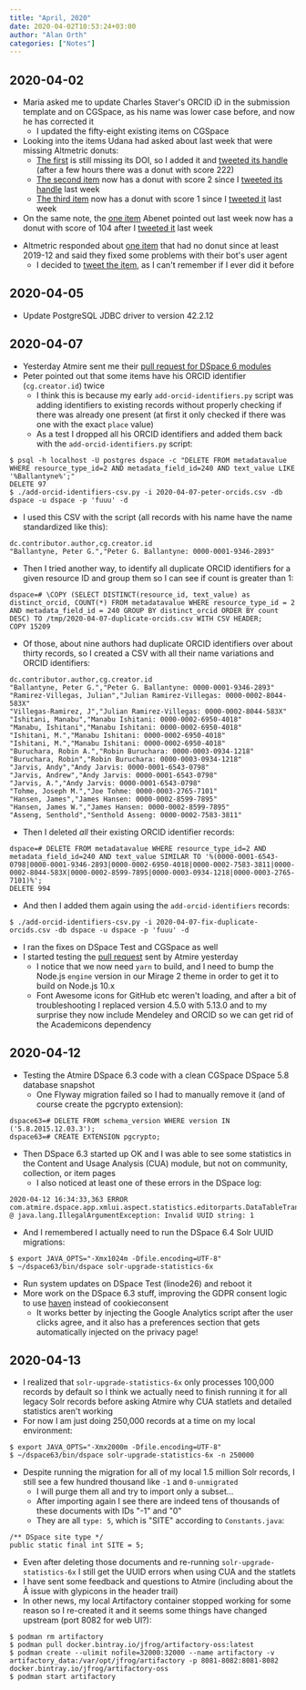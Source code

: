 ```yaml
---
title: "April, 2020"
date: 2020-04-02T10:53:24+03:00
author: "Alan Orth"
categories: ["Notes"]
---
```


## 2020-04-02

- Maria asked me to update Charles Staver's ORCID iD in the submission template and on CGSpace, as his name was lower case before, and now he has corrected it
  - I updated the fifty-eight existing items on CGSpace
- Looking into the items Udana had asked about last week that were missing Altmetric donuts:
  - [The first](https://hdl.handle.net/10568/103225) is still missing its DOI, so I added it and [tweeted its handle](https://twitter.com/mralanorth/status/1245632619661766657) (after a few hours there was a donut with score 222)
  - [The second item](https://hdl.handle.net/10568/106899) now has a donut with score 2 since I [tweeted its handle](https://twitter.com/mralanorth/status/1243158045540134913) last week
  - [The third item](https://hdl.handle.net/10568/107258) now has a donut with score 1 since I [tweeted it](https://twitter.com/mralanorth/status/1243158786392625153) last week
- On the same note, the [one item](https://hdl.handle.net/10568/106573) Abenet pointed out last week now has a donut with score of 104 after I [tweeted it](https://twitter.com/mralanorth/status/1243163710241345536) last week

<!--more-->

- Altmetric responded about [one item](https://hdl.handle.net/10568/101286) that had no donut since at least 2019-12 and said they fixed some problems with their bot's user agent
  - I decided to [tweet the item](https://twitter.com/mralanorth/status/1245703049445851140), as I can't remember if I ever did it before

## 2020-04-05

- Update PostgreSQL JDBC driver to version 42.2.12

## 2020-04-07

- Yesterday Atmire sent me their [pull request for DSpace 6 modules](https://github.com/ilri/DSpace/pull/445)
- Peter pointed out that some items have his ORCID identifier (`cg.creator.id`) twice
  - I think this is because my early `add-orcid-identifiers.py` script was adding identifiers to existing records without properly checking if there was already one present (at first it only checked if there was one with the exact `place` value)
  - As a test I dropped all his ORCID identifiers and added them back with the `add-orcid-identifiers.py` script:

```
$ psql -h localhost -U postgres dspace -c "DELETE FROM metadatavalue WHERE resource_type_id=2 AND metadata_field_id=240 AND text_value LIKE '%Ballantyne%';"
DELETE 97
$ ./add-orcid-identifiers-csv.py -i 2020-04-07-peter-orcids.csv -db dspace -u dspace -p 'fuuu' -d
```

- I used this CSV with the script (all records with his name have the name standardized like this):

```
dc.contributor.author,cg.creator.id
"Ballantyne, Peter G.","Peter G. Ballantyne: 0000-0001-9346-2893"
```

- Then I tried another way, to identify all duplicate ORCID identifiers for a given resource ID and group them so I can see if count is greater than 1:

```
dspace=# \COPY (SELECT DISTINCT(resource_id, text_value) as distinct_orcid, COUNT(*) FROM metadatavalue WHERE resource_type_id = 2 AND metadata_field_id = 240 GROUP BY distinct_orcid ORDER BY count DESC) TO /tmp/2020-04-07-duplicate-orcids.csv WITH CSV HEADER;
COPY 15209
```

- Of those, about nine authors had duplicate ORCID identifiers over about thirty records, so I created a CSV with all their name variations and ORCID identifiers:

```
dc.contributor.author,cg.creator.id
"Ballantyne, Peter G.","Peter G. Ballantyne: 0000-0001-9346-2893"
"Ramirez-Villegas, Julian","Julian Ramirez-Villegas: 0000-0002-8044-583X"
"Villegas-Ramirez, J","Julian Ramirez-Villegas: 0000-0002-8044-583X"
"Ishitani, Manabu","Manabu Ishitani: 0000-0002-6950-4018"
"Manabu, Ishitani","Manabu Ishitani: 0000-0002-6950-4018"
"Ishitani, M.","Manabu Ishitani: 0000-0002-6950-4018"
"Ishitani, M.","Manabu Ishitani: 0000-0002-6950-4018"
"Buruchara, Robin A.","Robin Buruchara: 0000-0003-0934-1218"
"Buruchara, Robin","Robin Buruchara: 0000-0003-0934-1218"
"Jarvis, Andy","Andy Jarvis: 0000-0001-6543-0798"
"Jarvis, Andrew","Andy Jarvis: 0000-0001-6543-0798"
"Jarvis, A.","Andy Jarvis: 0000-0001-6543-0798"
"Tohme, Joseph M.","Joe Tohme: 0000-0003-2765-7101"
"Hansen, James","James Hansen: 0000-0002-8599-7895"
"Hansen, James W.","James Hansen: 0000-0002-8599-7895"
"Asseng, Senthold","Senthold Asseng: 0000-0002-7583-3811"
```

- Then I deleted *all* their existing ORCID identifier records:

```
dspace=# DELETE FROM metadatavalue WHERE resource_type_id=2 AND metadata_field_id=240 AND text_value SIMILAR TO '%(0000-0001-6543-0798|0000-0001-9346-2893|0000-0002-6950-4018|0000-0002-7583-3811|0000-0002-8044-583X|0000-0002-8599-7895|0000-0003-0934-1218|0000-0003-2765-7101)%';
DELETE 994
```

- And then I added them again using the `add-orcid-identifiers` records:

```
$ ./add-orcid-identifiers-csv.py -i 2020-04-07-fix-duplicate-orcids.csv -db dspace -u dspace -p 'fuuu' -d
```

- I ran the fixes on DSpace Test and CGSpace as well
- I started testing the [pull request](https://github.com/ilri/DSpace/pull/445) sent by Atmire yesterday
  - I notice that we now need `yarn` to build, and I need to bump the Node.js `engine` version in our Mirage 2 theme in order to get it to build on Node.js 10.x
  - Font Awesome icons for GitHub etc weren't loading, and after a bit of troubleshooting I replaced version 4.5.0 with 5.13.0 and to my surprise they now include Mendeley and ORCID so we can get rid of the Academicons dependency

## 2020-04-12

- Testing the Atmire DSpace 6.3 code with a clean CGSpace DSpace 5.8 database snapshot
  - One Flyway migration failed so I had to manually remove it (and of course create the pgcrypto extension):

```
dspace63=# DELETE FROM schema_version WHERE version IN ('5.8.2015.12.03.3');
dspace63=# CREATE EXTENSION pgcrypto;
```

- Then DSpace 6.3 started up OK and I was able to see some statistics in the Content and Usage Analysis (CUA) module, but not on community, collection, or item pages
  - I also noticed at least one of these errors in the DSpace log:

```
2020-04-12 16:34:33,363 ERROR com.atmire.dspace.app.xmlui.aspect.statistics.editorparts.DataTableTransformer @ java.lang.IllegalArgumentException: Invalid UUID string: 1
```

- And I remembered I actually need to run the DSpace 6.4 Solr UUID migrations:

```
$ export JAVA_OPTS="-Xmx1024m -Dfile.encoding=UTF-8"
$ ~/dspace63/bin/dspace solr-upgrade-statistics-6x
```

- Run system updates on DSpace Test (linode26) and reboot it
- More work on the DSpace 6.3 stuff, improving the GDPR consent logic to use [haven](https://github.com/chiiya/haven) instead of cookieconsent
  - It works better by injecting the Google Analytics script after the user clicks agree, and it also has a preferences section that gets automatically injected on the privacy page!

## 2020-04-13

- I realized that `solr-upgrade-statistics-6x` only processes 100,000 records by default so I think we actually need to finish running it for all legacy Solr records before asking Atmire why CUA statlets and detailed statistics aren't working
- For now I am just doing 250,000 records at a time on my local environment:

```
$ export JAVA_OPTS="-Xmx2000m -Dfile.encoding=UTF-8"
$ ~/dspace63/bin/dspace solr-upgrade-statistics-6x -n 250000
```

- Despite running the migration for all of my local 1.5 million Solr records, I still see a few hundred thousand like `-1` and `0-unmigrated`
  - I will purge them all and try to import only a subset...
  - After importing again I see there are indeed tens of thousands of these documents with IDs "-1" and "0"
  - They are all `type: 5`, which is "SITE" according to `Constants.java`:

```
/** DSpace site type */
public static final int SITE = 5;
```

- Even after deleting those documents and re-running `solr-upgrade-statistics-6x` I still get the UUID errors when using CUA and the statlets
- I have sent some feedback and questions to Atmire (including about the Â issue with glypicons in the header trail)
- In other news, my local Artifactory container stopped working for some reason so I re-created it and it seems some things have changed upstream (port 8082 for web UI?):

```
$ podman rm artifactory
$ podman pull docker.bintray.io/jfrog/artifactory-oss:latest
$ podman create --ulimit nofile=32000:32000 --name artifactory -v artifactory_data:/var/opt/jfrog/artifactory -p 8081-8082:8081-8082 docker.bintray.io/jfrog/artifactory-oss
$ podman start artifactory
```

<!-- vim: set sw=2 ts=2: -->

